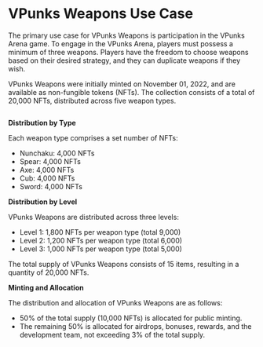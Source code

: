 # VPunks Weapons Use Case

The primary use case for VPunks Weapons is participation in the VPunks Arena game. To engage in the VPunks Arena, players must possess a minimum of three weapons. Players have the freedom to choose weapons based on their desired strategy, and they can duplicate weapons if they wish.

VPunks Weapons were initially minted on November 01, 2022, and are available as non-fungible tokens (NFTs). The collection consists of a total of 20,000 NFTs, distributed across five weapon types.

<figure><img src="../../.gitbook/assets/image (13).png" alt=""><figcaption></figcaption></figure>

**Distribution by Type**

Each weapon type comprises a set number of NFTs:

* <img src="../../.gitbook/assets/image (45).png" alt="" data-size="line">Nunchaku: 4,000 NFTs
* <img src="../../.gitbook/assets/image (18).png" alt="" data-size="line">Spear: 4,000 NFTs
* <img src="../../.gitbook/assets/image (44).png" alt="" data-size="line">Axe: 4,000 NFTs
* <img src="../../.gitbook/assets/image (42).png" alt="" data-size="line">Cub: 4,000 NFTs
* <img src="../../.gitbook/assets/image (8).png" alt="" data-size="line">Sword: 4,000 NFTs

&#x20;**Distribution by Level**

VPunks Weapons are distributed across three levels:

* Level 1: 1,800 NFTs per weapon type (total 9,000)
* Level 2: 1,200 NFTs per weapon type (total 6,000)
* Level 3: 1,000 NFTs per weapon type (total 5,000)

The total supply of VPunks Weapons consists of 15 items, resulting in a quantity of 20,000 NFTs.

**Minting and Allocation**

The distribution and allocation of VPunks Weapons are as follows:

* 50% of the total supply (10,000 NFTs) is allocated for public minting.
* The remaining 50% is allocated for airdrops, bonuses, rewards, and the development team, not exceeding 3% of the total supply.

